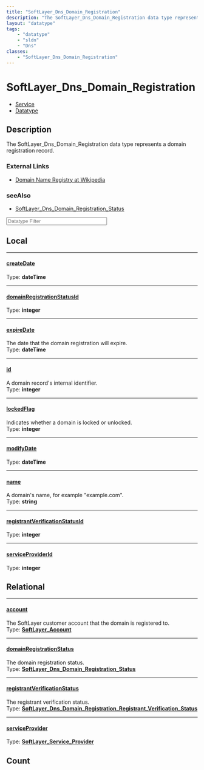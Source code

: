```yaml
---
title: "SoftLayer_Dns_Domain_Registration"
description: "The SoftLayer_Dns_Domain_Registration data type represents a domain registration record."
layout: "datatype"
tags:
    - "datatype"
    - "sldn"
    - "Dns"
classes:
    - "SoftLayer_Dns_Domain_Registration"
---
```


# SoftLayer_Dns_Domain_Registration
<div id='service-datatype'>
    <ul id='sldn-reference-tabs'>
    <li id='service'> <a href='/reference/services/SoftLayer_Dns_Domain_Registration' >Service</a></li>    <li id='datatype'> <a href='/reference/datatypes/SoftLayer_Dns_Domain_Registration' >Datatype</a></li>
    </ul>
</div>

## Description 
The SoftLayer_Dns_Domain_Registration data type represents a domain registration record. 

### External Links


* [Domain Name Registry at Wikipedia](http://en.wikipedia.org/wiki/Domain_name_registration)




### seeAlso

* [SoftLayer_Dns_Domain_Registration_Status](/reference/services/SoftLayer_Dns_Domain_Registration_Status )




<!-- Filer BEGIN -->
<div class="view-filters">
        <div class="clearfix">
            <div class="search-input-box">
                <input placeholder="Datatype Filter" onkeyup="titleSearch(inputId='prop-input', divId='properties', elementClass='prop-row')" 
                    type="text" id="prop-input" value="" size="30" maxlength="128" class="form-text">
            </div>
        </div>
</div>
<!-- Filer END -->

<div id="properties" class="content">
<div id="localProperties" class="prop-content" >

## Local
<div class="prop-row">

-----
[createDate]: #createdate
#### [createDate]
  
<span class="type-label">Type: </span>**dateTime**


</div>
<div class="prop-row">

-----
[domainRegistrationStatusId]: #domainregistrationstatusid
#### [domainRegistrationStatusId]
  
<span class="type-label">Type: </span>**integer**


</div>
<div class="prop-row">

-----
[expireDate]: #expiredate
#### [expireDate]
The date that the domain registration will expire.  
<span class="type-label">Type: </span>**dateTime**


</div>
<div class="prop-row">

-----
[id]: #id
#### [id]
A domain record's internal identifier.  
<span class="type-label">Type: </span>**integer**


</div>
<div class="prop-row">

-----
[lockedFlag]: #lockedflag
#### [lockedFlag]
Indicates whether a domain is locked or unlocked.  
<span class="type-label">Type: </span>**integer**


</div>
<div class="prop-row">

-----
[modifyDate]: #modifydate
#### [modifyDate]
  
<span class="type-label">Type: </span>**dateTime**


</div>
<div class="prop-row">

-----
[name]: #name
#### [name]
A domain's name, for example "example.com".  
<span class="type-label">Type: </span>**string**


</div>
<div class="prop-row">

-----
[registrantVerificationStatusId]: #registrantverificationstatusid
#### [registrantVerificationStatusId]
  
<span class="type-label">Type: </span>**integer**


</div>
<div class="prop-row">

-----
[serviceProviderId]: #serviceproviderid
#### [serviceProviderId]
  
<span class="type-label">Type: </span>**integer**


</div>
</div>
<!-- LOCAL PROPERTY END -->

<div id="relationalProperties"  class="prop-content" >

## Relational
<div class="prop-row">

-----
[account]: #account
#### [account]
The SoftLayer customer account that the domain is registered to.  
<span class="type-label">Type: </span>**<a href='/reference/datatypes/SoftLayer_Account'>SoftLayer_Account </a>**


</div>
<div class="prop-row">

-----
[domainRegistrationStatus]: #domainregistrationstatus
#### [domainRegistrationStatus]
The domain registration status.  
<span class="type-label">Type: </span>**<a href='/reference/datatypes/SoftLayer_Dns_Domain_Registration_Status'>SoftLayer_Dns_Domain_Registration_Status </a>**


</div>
<div class="prop-row">

-----
[registrantVerificationStatus]: #registrantverificationstatus
#### [registrantVerificationStatus]
The registrant verification status.  
<span class="type-label">Type: </span>**<a href='/reference/datatypes/SoftLayer_Dns_Domain_Registration_Registrant_Verification_Status'>SoftLayer_Dns_Domain_Registration_Registrant_Verification_Status </a>**


</div>
<div class="prop-row">

-----
[serviceProvider]: #serviceprovider
#### [serviceProvider]
  
<span class="type-label">Type: </span>**<a href='/reference/datatypes/SoftLayer_Service_Provider'>SoftLayer_Service_Provider </a>**


</div>

## Count
</div>


